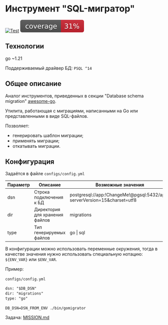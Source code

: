 # Инструмент "SQL-мигратор"

[![Test](https://github.com/XanderKon/sql-migrator-otus/actions/workflows/actions.yml/badge.svg)](https://github.com/XanderKon/sql-migrator-otus/actions/workflows/actions.yml)
[![coverage](https://raw.githubusercontent.com/XanderKon/sql-migrator-otus/badges/.badges/main/coverage.svg)](/.github/.testcoverage.yml)

## Технологии

go ~1.21

Поддерживаемый драйвер БД: `PSQL ^14`

## Общее описание

Аналог инструментов, приведенных в секции "Database schema migration"
[awesome-go](https://github.com/avelino/awesome-go).

Утилита, работающая с миграциями, написанными на Go или представленными в виде SQL-файлов.

Позволяет:

- генерировать шаблон миграции;
- применять миграции;
- откатывать миграции.

## Конфигурация

Задаётся в файле `configs/config.yml`

| Параметр | Описание                       | Возможные значения                                                       |
| -------- | ------------------------------ | ------------------------------------------------------------------------ |
| dsn      | Строка подключения к БД        | postgresql://app:!ChangeMe!@pgsql:5432/app?serverVersion=15&charset=utf8 |
| dir      | Директория для хранения файлов | migrations                                                               |
| type     | Тип генерируемых файлов        | go \| sql                                                                |

В конфигурации можно использовать переменные окружения, тогда в качестве значения нужно использовать специальную нотацию: `${ENV_VAR}` или `$ENV_VAR`.

Пример:

`configs/config.yml`

```
dsn: "$DB_DSN"
dir: "migrations"
type: "go"
```

`DB_DSN=DSN_FROM_ENV ./bin/gomigrator`

Задача: [MISSION.md](docs/MISSION.md)

